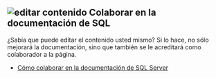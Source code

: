 ## <a name="edit-contentmediaedit-topic-pencilpng-contribute-sql-documentation"></a>![editar contenido](../media/edit-topic-pencil.png) Colaborar en la documentación de SQL
¿Sabía que puede editar el contenido usted mismo? Si lo hace, no sólo mejorará la documentación, sino que también se le acreditará como colaborador a la página.
- [Cómo colaborar en la documentación de SQL Server](https://docs.microsoft.com/sql/sql-server/sql-server-docs-contribute)
